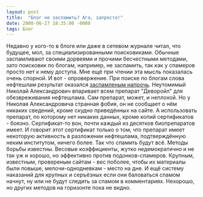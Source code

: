 ```yaml
---
layout: post
title:  "Блог не заспамить? Ага, запросто!"
date: 2008-06-27 18:35:00 -0000
tags: Блог
---
```


Недавно у кого-то в блоге или даже в сетевом журнале читал, что будущее, мол, за специализированными поисковиками. Обычные заспамливают своими дорвеями и прочими бесчестными методами, зато поисковик по блогам, например, не заспамить, так как у спамеров просто нет к нему доступа. Мне ещё при чтении эта мысль показалась очень спорной. И вот - опровержение. При поиске по блогам слова нефтешлам результат оказался <a href="http://blog.yandex.ru/search.xml?ft=blog&text=%ED%E5%F4%F2%E5%F8%EB%E0%EC">заспамленым напрочь</a>. Неутомимый Николай Александрович впаривает всем препарат "Деворойл" для обезвреживания нефтешлама. Сам препарат, может, и неплохой. Но у Николая Александровича странная фобия, он не сообщает о нём никаких сведений, кроме скудно приведённых на сайте. А использовать препарат, по которому нет никаких данных, кроме копий сертификатов - боязно. Сертификат-то вон, почти каждый из десятков биопрепаратов имеет. И говорит этот сертификат только о том, что препарат имеет некоторую активность в разложении нефтешлама, подтверждённую неким институтом, ничего более.
Так что спамить будут всё. Методы борьбы известны. Весовые коэффициенты, жутко недемократично и не так уж и хорошо, но эффективно против подонков-спамеров. Крупным, известным, провереным сайтам - вес поболее, чтобы их материалы были повыше, мелочи-однодневкам - место на дне. И ещё систему наказаний для крупных и серъёзных если они баловаться спамом начнут, ну или не будут следить за спамом в комментариях. 
Нехорошо, но других методов на горизонте пока не видно.